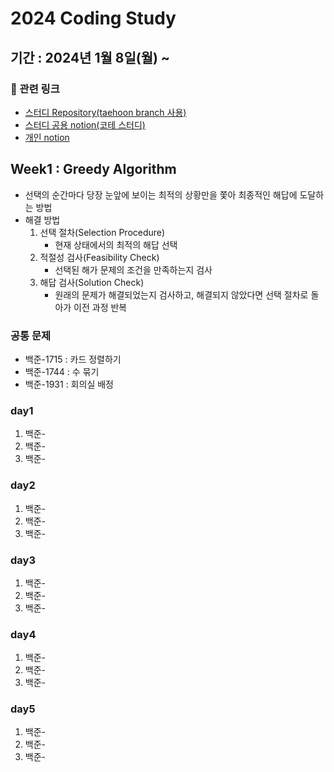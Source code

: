 # 2024 Coding Study

## 기간 : 2024년 1월 8일(월) ~

### 📖 관련 링크

- [스터디 Repository(taehoon branch 사용)](https://github.com/sihyonn/codingTest-study/tree/taehoon)
- [스터디 공용 notion(코테 스터디)](https://www.notion.so/259bc90ebd2f4a709f1aa02f3f4599f0?pvs=21)
- [개인 notion](https://www.notion.so/2024-Coding-Study-47a11625e0414b9da8a93fe42b5b1042?pvs=21)

## Week1 : Greedy Algorithm

- 선택의 순간마다 당장 눈앞에 보이는 최적의 상황만을 쫓아 최종적인 해답에 도달하는 방법
- 해결 방법
    1. 선택 절차(Selection Procedure)
        - 현재 상태에서의 최적의 해답 선택
    2. 적절성 검사(Feasibility Check)
        - 선택된 해가 문제의 조건을 만족하는지 검사
    3. 해답 검사(Solution Check)
        - 원래의 문제가 해결되었는지 검사하고, 해결되지 않았다면 선택 절차로 돌아가 이전 과정 반복

### 공통 문제

- 백준-1715 : 카드 정렬하기
- 백준-1744 : 수 묶기
- 백준-1931 : 회의실 배정

### day1

1. 백준-
2. 백준-
3. 백준-

### day2

1. 백준-
2. 백준-
3. 백준-

### day3

1. 백준-
2. 백준-
3. 백준-

### day4

1. 백준-
2. 백준-
3. 백준-

### day5

1. 백준-
2. 백준-
3. 백준-